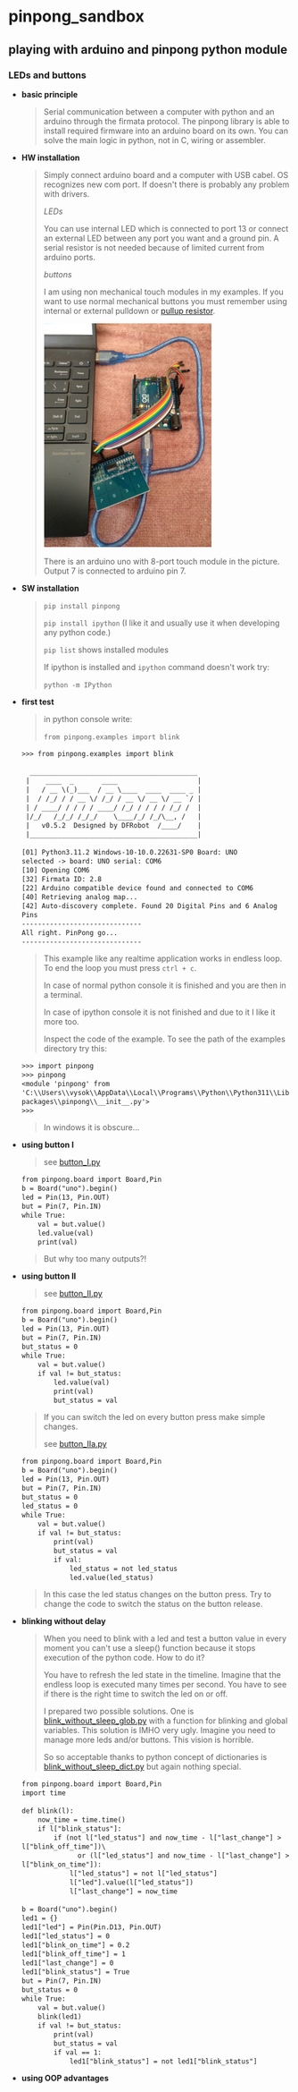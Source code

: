 # pinpong_sandbox
## playing with arduino and pinpong python module
### LEDs and buttons

- **basic principle**
  > Serial communication between a computer with python and an arduino through the firmata protocol.
  > The pinpong library is able to install required firmware into an arduino board on its own.
  > You can solve the main logic in python, not in C, wiring or assembler. 
  >
- **HW installation**
  > Simply connect arduino board and a computer with USB cabel. OS recognizes new com port.
  > If doesn't there is probably any problem with drivers.
  >
  > *LEDs*
  >
  > You can use internal LED which is connected to port 13 or connect an external LED between any port you want and a ground pin.
  > A serial resistor is not needed because of limited current from arduino ports. 
  >
  > *buttons*
  >
  > I am using non mechanical touch modules in my examples. If you want to use normal mechanical buttons you must remember using
  > internal or external pulldown or [pullup resistor][1].
  >
  > [1]: <https://en.wikipedia.org/wiki/Pull-up_resistor> "pullup resistor"
  >
  > <img src="arduino.jpg" width="300" height="400" />
  >
  > There is an arduino uno with 8-port touch module in the picture.
  > Output 7 is connected to arduino pin 7. 
  
- **SW installation**

  > `pip install pinpong`
  >
  > `pip install ipython` (I like it and usually use it when developing any python code.)
  >
  > `pip list` shows installed modules
  > 
  > If ipython is installed and `ipython` command doesn't work try:
  >
  > `python -m IPython`

- **first test**
  
  > in python console write:
  >
  > `from pinpong.examples import blink`
  ```console
  >>> from pinpong.examples import blink
  
    __________________________________________
   |    ____  _       ____                    |
   |   / __ \(_)___  / __ \____  ____  ____ _ |
   |  / /_/ / / __ \/ /_/ / __ \/ __ \/ __ `/ |
   | / ____/ / / / / ____/ /_/ / / / / /_/ /  |
   |/_/   /_/_/ /_/_/    \____/_/ /_/\__, /   |
   |   v0.5.2  Designed by DFRobot  /____/    |
   |__________________________________________|
  
  [01] Python3.11.2 Windows-10-10.0.22631-SP0 Board: UNO
  selected -> board: UNO serial: COM6
  [10] Opening COM6
  [32] Firmata ID: 2.8
  [22] Arduino compatible device found and connected to COM6
  [40] Retrieving analog map...
  [42] Auto-discovery complete. Found 20 Digital Pins and 6 Analog Pins
  ------------------------------
  All right. PinPong go...
  ------------------------------
  ```
  > This example like any realtime application works in endless loop.
  > To end the loop you must press `ctrl + c`.
  >
  > In case of normal python console it is finished and you are then in a terminal.
  >
  > In case of ipython console it is not finished and due to it I like it more too.
  >
  > Inspect the code of the example. To see the path of the examples directory try this:
  ```
  >>> import pinpong
  >>> pinpong
  <module 'pinpong' from 'C:\\Users\\vysok\\AppData\\Local\\Programs\\Python\\Python311\\Lib\\site-packages\\pinpong\\__init__.py'>
  >>>
  ```
  > In windows it is obscure...
  > 
- **using button I**
  >
  > see [button_I.py][2]
  >
  > [2]: <https://github.com/JerryFox/pinpong_sandbox/blob/main/button_I.py> 
  >
  ```
  from pinpong.board import Board,Pin
  b = Board("uno").begin()
  led = Pin(13, Pin.OUT)
  but = Pin(7, Pin.IN)
  while True:
      val = but.value()
      led.value(val)
      print(val)
  ```
  >
  > But why too many outputs?!
  >

  
- **using button II**
  >
  > see [button_II.py][3]
  >
  > [3]: <https://github.com/JerryFox/pinpong_sandbox/blob/main/button_II.py> 
  >
  ```
  from pinpong.board import Board,Pin
  b = Board("uno").begin()
  led = Pin(13, Pin.OUT)
  but = Pin(7, Pin.IN)
  but_status = 0
  while True:
      val = but.value()
      if val != but_status: 
          led.value(val)
          print(val)
          but_status = val
  ```
  >
  > If you can switch the led on every button press make simple changes.
  >
  > see [button_IIa.py][4]
  >
  > [4]: <https://github.com/JerryFox/pinpong_sandbox/blob/main/button_IIa.py> 
  >
  ```
  from pinpong.board import Board,Pin
  b = Board("uno").begin()
  led = Pin(13, Pin.OUT)
  but = Pin(7, Pin.IN)
  but_status = 0
  led_status = 0
  while True:
      val = but.value()
      if val != but_status: 
          print(val)
          but_status = val
          if val: 
              led_status = not led_status
              led.value(led_status)
  ```
  >
  > In this case the led status changes on the button press. Try to change the code to switch the status on the button release.
  > 
- **blinking without delay**
  >
  > When you need to blink with a led and test a button value in every moment you can't use a sleep() function
  > because it stops execution of the python code. How to do it?
  >
  > You have to refresh the led state in the timeline. Imagine that the endless loop is executed many times per second.
  > You have to see if there is the right time to switch the led on or off. 
  >
  > I prepared two possible solutions. One is [blink_without_sleep_glob.py][5] with a function for blinking
  > and global variables. This solution is IMHO very ugly. Imagine you need to manage more leds and/or buttons.
  > This vision is horrible.
  >
  > So so acceptable thanks to python concept of dictionaries is [blink_without_sleep_dict.py][6]
  > but again nothing special. 
  >
  >[5]: <https://github.com/JerryFox/pinpong_sandbox/blob/main/blink_without_sleep_glob.py> 
  >[6]: <https://github.com/JerryFox/pinpong_sandbox/blob/main/blink_without_sleep_dict.py> 
  >
  ```
  from pinpong.board import Board,Pin
  import time
  
  def blink(l):
      now_time = time.time()
      if l["blink_status"]:
          if (not l["led_status"] and now_time - l["last_change"] > l["blink_off_time"])\
                or (l["led_status"] and now_time - l["last_change"] > l["blink_on_time"]):
              l["led_status"] = not l["led_status"] 
              l["led"].value(l["led_status"])
              l["last_change"] = now_time
  
  b = Board("uno").begin()
  led1 = {}
  led1["led"] = Pin(Pin.D13, Pin.OUT)
  led1["led_status"] = 0
  led1["blink_on_time"] = 0.2
  led1["blink_off_time"] = 1
  led1["last_change"] = 0
  led1["blink_status"] = True
  but = Pin(7, Pin.IN)
  but_status = 0
  while True:
      val = but.value()
      blink(led1)
      if val != but_status:
          print(val)
          but_status = val
          if val == 1:
              led1["blink_status"] = not led1["blink_status"]
  ```
  >
  >
- **using OOP advantages**

